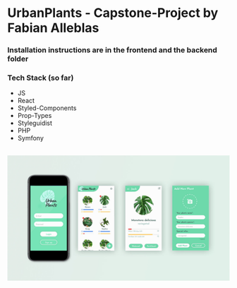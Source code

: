 # UrbanPlants - Capstone-Project by Fabian Alleblas


### Installation instructions are in the frontend and the backend folder


### Tech Stack (so far)

- JS
- React
- Styled-Components
- Prop-Types
- Styleguidist
- PHP
- Symfony
<br/><br/>

![UrbanPlants](readme_assets/mock_urbanplants.jpg)